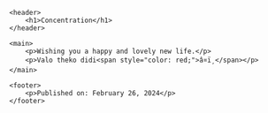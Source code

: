 <!DOCTYPE html>
<html lang="en">
<head>
    <meta charset="UTF-8">
    <meta name="viewport" content="width=device-width, initial-scale=1.0">
    <title>My Blog</title>
</head>
<body>

    <header>
        <h1>Concentration</h1>
    </header>

    <main>
        <p>Wishing you a happy and lovely new life.</p>
        <p>Valo theko didi<span style="color: red;">â¤ï¸</span></p>
    </main>

    <footer>
        <p>Published on: February 26, 2024</p>
    </footer>

</body>
</html>
